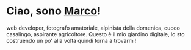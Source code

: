 
# Ciao, sono [Marco](/about)!
web developer, fotografo amatoriale, alpinista della domenica, cuoco casalingo, aspirante agricoltore.
Questo è il mio giardino digitale, lo sto costruendo un po' alla volta quindi torna a trovarmi!